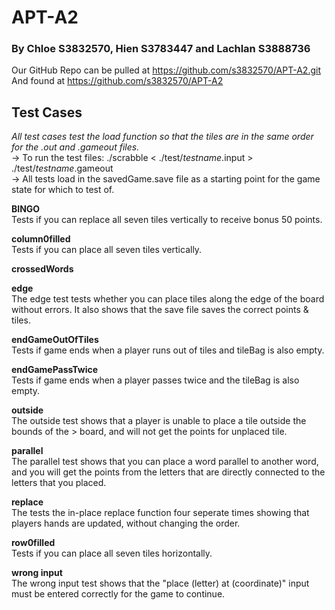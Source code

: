 # APT-A2
<h3>By Chloe S3832570, Hien S3783447 and Lachlan S3888736</h3>

Our GitHub Repo can be pulled at https://github.com/s3832570/APT-A2.git 
And found at https://github.com/s3832570/APT-A2 

## Test Cases
*All test cases test the load function so that the tiles are in the same order for the .out and .gameout files.*  <br>
-> To run the test files: ./scrabble < ./test/*testname*.input > ./test/*testname*.gameout <br>
-> All tests load in the savedGame.save file as a starting point for the game state for which to test of. <br>

**BINGO** <br>
Tests if you can replace all seven tiles vertically to receive bonus 50 points.

**column0filled** <br>
Tests if you can place all seven tiles vertically.

**crossedWords** <br>

**edge** <br>
The edge test tests whether you can place tiles along the edge of the board without errors.  It also shows that the save file saves the correct points & tiles.

**endGameOutOfTiles** <br>
Tests if game ends when a player runs out of tiles and tileBag is also empty.

**endGamePassTwice** <br>
Tests if game ends when a player passes twice and the tileBag is also empty.

**outside** <br>
The outside test shows that a player is unable to place a tile outside the bounds of the > board, and will not get the points for unplaced tile.

**parallel** <br>
The parallel test shows that you can place a word parallel to another word, and you will get the points from the letters that are directly connected to the letters that you placed.

**replace** <br>
The tests the in-place replace function four seperate times showing that players hands are updated, without changing the order.

**row0filled** <br>
Tests if you can place all seven tiles horizontally.

**wrong input** <br>
The wrong input test shows that the "place (letter) at (coordinate)" input must be entered correctly for the game  to continue.